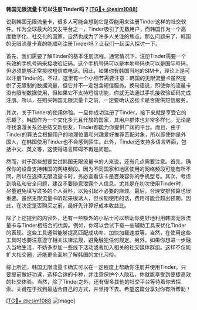 **韩国无限流量卡可以注册Tinder吗？[[TG💪+ @esim1088](https://t.me/s/esim1088)]**

说到韩国无限流量卡，很多人可能会想到它是否能用来注册Tinder这样的社交软件。作为全球最大的交友平台之一，Tinder吸引了无数用户，而韩国作为一个高度数字化、社交化的国家，自然也成为了许多人关注的焦点。那么问题来了，韩国的无限流量卡真的能顺利注册Tinder吗？让我们一起深入探讨一下。

首先，我们需要了解Tinder的基本注册流程。通常情况下，注册Tinder需要一个有效的手机号码来接收验证码。这个手机号码可以是本地号码也可以是国际号码，但必须能够正常接收短信或电话。因此，如果你有韩国当地的SIM卡，理论上是可以注册Tinder的。不过，这里有一个小细节需要注意：韩国的无限流量卡虽然提供了无限制的数据流量，但它并不一定包含短信服务。换句话说，即使你的流量卡没有限制数据使用，但如果它不支持短信功能，你就无法通过手机接收验证码完成注册。所以，在购买韩国无限流量卡之前，一定要确认这张卡是否提供短信服务。

其次，关于Tinder的使用体验。一旦你成功注册了Tinder，接下来就是享受它的乐趣了。韩国作为一个文化多元且开放的国家，其用户群体也非常多样化。无论是寻找浪漫关系还是结交新朋友，Tinder都能为你提供广阔的平台。而且，由于Tinder的算法会根据用户的地理位置和兴趣爱好推荐匹配对象，所以即使你是外国人，在韩国使用Tinder也不会感到陌生。此外，Tinder还支持多语言界面，包括中文、英文等，这使得语言障碍不再是问题。

然而，对于那些想要尝试韩国无限流量卡的人来说，还有几点需要注意。首先，确保你的设备支持韩国的网络频段。因为不同国家和地区使用的网络频段可能有所不同，所以在选择无限流量卡时，务必查看该卡是否兼容你的手机型号。其次，考虑到隐私和安全问题，建议不要随意泄露个人信息。尤其是在初次使用Tinder时，尽量避免填写过多的个人资料，以免引起不必要的麻烦。最后，合理安排预算也很重要。虽然无限流量卡听起来很诱人，但长期使用的话，费用可能会超出预期。因此，在决定是否购买之前，最好先计算好成本收益比。

除了上述提到的内容外，还有一些额外的小贴士可以帮助你更好地利用韩国无限流量卡与Tinder相结合的优势。例如，你可以尝试下载一些辅助工具来优化Tinder的表现。这些工具通常能够提高匹配成功率、加快加载速度等。当然，在使用这些工具时也要注意遵守相关法律法规，避免触犯任何规定。另外，如果你想进一步融入当地生活，不妨多参加一些线下活动或者加入相关的社交媒体群组。这样不仅能扩大社交圈，还能更全面地了解韩国的文化习俗。

综上所述，韩国无限流量卡确实可以在一定程度上帮助你注册并使用Tinder。只要提前做好功课，选择合适的卡种，并注意保护个人隐私，你就能享受到便捷高效的社交体验。当然，除了Tinder之外，还有很多其他的社交平台等待着你去探索。关键在于找到最适合自己的方式，并坚持下去。希望这篇分享对你有所帮助！

[[TG💪+ @esim1088](https://t.me/s/esim1088) ![Image](https://i.postimg.cc/4NQfJmqS/Snipaste-2025-05-13-00-14-12.png)]